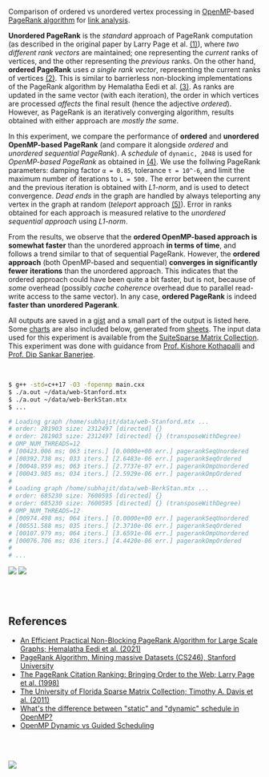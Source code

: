 Comparison of ordered vs unordered vertex processing in [OpenMP]-based
[PageRank algorithm] for [link analysis].

**Unordered PageRank** is the *standard* approach of PageRank computation (as
described in the original paper by Larry Page et al. [(1)]), where *two*
*different rank vectors* are maintained; one representing the *current* ranks of
vertices, and the other representing the *previous* ranks. On the other hand,
**ordered PageRank** uses *a single rank vector*, representing the current ranks
of vertices [(2)]. This is similar to barrierless non-blocking implementations of
the PageRank algorithm by Hemalatha Eedi et al. [(3)]. As ranks are updated in
the same vector (with each iteration), the order in which vertices are processed
*affects* the final result (hence the adjective *ordered*). However, as PageRank
is an iteratively converging algorithm, results obtained with either approach
are *mostly the same*.

In this experiment, we compare the performance of **ordered** and **unordered**
**OpenMP-based PageRank** (and compare it alongside *ordered* and *unordered*
*sequential PageRank*). A *schedule* of `dynamic, 2048` is used for
*OpenMP-based PageRank* as obtained in [(4)]. We use the follwing PageRank
parameters: damping factor `α = 0.85`, tolerance `τ = 10^-6`, and limit the
maximum number of iterations to `L = 500.` The error between the current and the
previous iteration is obtained with *L1-norm*, and is used to detect
convergence. *Dead ends* in the graph are handled by always teleporting any
vertex in the graph at random (*teleport* approach [(5)]). Error in ranks
obtained for each approach is measured relative to the *unordered sequential*
*approach* using *L1-norm*.

From the results, we observe that the **ordered OpenMP-based approach is**
**somewhat faster** than the unordered approach **in terms of time**, and follows
a trend similar to that of sequential PageRank. However, the **ordered**
**approach** (both OpenMP-based and sequential) **converges in significantly fewer**
**iterations** than the unordered approach. This indicates that the ordered
approach could have been quite a bit faster, but is not, because of *some*
overhead (possibly *cache coherence* overhead due to parallel read-write access
to the same vector). In any case, **ordered PageRank** is indeed **faster than**
**unordered Pagerank**.

All outputs are saved in a [gist] and a small part of the output is listed here.
Some [charts] are also included below, generated from [sheets]. The input data
used for this experiment is available from the [SuiteSparse Matrix Collection].
This experiment was done with guidance from [Prof. Kishore Kothapalli] and
[Prof. Dip Sankar Banerjee].

<br>

```bash
$ g++ -std=c++17 -O3 -fopenmp main.cxx
$ ./a.out ~/data/web-Stanford.mtx
$ ./a.out ~/data/web-BerkStan.mtx
$ ...

# Loading graph /home/subhajit/data/web-Stanford.mtx ...
# order: 281903 size: 2312497 [directed] {}
# order: 281903 size: 2312497 [directed] {} (transposeWithDegree)
# OMP_NUM_THREADS=12
# [00423.006 ms; 063 iters.] [0.0000e+00 err.] pagerankSeqUnordered
# [00392.738 ms; 033 iters.] [2.6483e-06 err.] pagerankSeqOrdered
# [00048.959 ms; 063 iters.] [2.7737e-07 err.] pagerankOmpUnordered
# [00043.985 ms; 034 iters.] [2.5929e-06 err.] pagerankOmpOrdered
#
# Loading graph /home/subhajit/data/web-BerkStan.mtx ...
# order: 685230 size: 7600595 [directed] {}
# order: 685230 size: 7600595 [directed] {} (transposeWithDegree)
# OMP_NUM_THREADS=12
# [00974.498 ms; 064 iters.] [0.0000e+00 err.] pagerankSeqUnordered
# [00551.588 ms; 035 iters.] [2.3710e-06 err.] pagerankSeqOrdered
# [00107.979 ms; 064 iters.] [3.6591e-06 err.] pagerankOmpUnordered
# [00076.706 ms; 036 iters.] [4.4420e-06 err.] pagerankOmpOrdered
#
# ...
```

[![](https://i.imgur.com/Nl4ijut.png)][sheetp]
[![](https://i.imgur.com/zWBKedV.png)][sheetp]

<br>
<br>


## References

- [An Efficient Practical Non-Blocking PageRank Algorithm for Large Scale Graphs; Hemalatha Eedi et al. (2021)](https://ieeexplore.ieee.org/document/9407114)
- [PageRank Algorithm, Mining massive Datasets (CS246), Stanford University](https://www.youtube.com/watch?v=ke9g8hB0MEo)
- [The PageRank Citation Ranking: Bringing Order to the Web; Larry Page et al. (1998)](https://citeseerx.ist.psu.edu/viewdoc/summary?doi=10.1.1.38.5427)
- [The University of Florida Sparse Matrix Collection; Timothy A. Davis et al. (2011)](https://doi.org/10.1145/2049662.2049663)
- [What's the difference between "static" and "dynamic" schedule in OpenMP?](https://stackoverflow.com/a/10852852/1413259)
- [OpenMP Dynamic vs Guided Scheduling](https://stackoverflow.com/a/43047074/1413259)

<br>
<br>


[![](https://i.imgur.com/0XKZ240.jpg)](https://www.bleepingcomputer.com/review/gaming/minecraft-story-mode-is-fun-for-the-whole-family/)<br>


[(1)]: https://citeseerx.ist.psu.edu/viewdoc/summary?doi=10.1.1.38.5427
[(2)]: https://github.com/puzzlef/pagerank-ordered-vs-unordered
[(3)]: https://ieeexplore.ieee.org/document/9407114
[(4)]: https://github.com/puzzlef/pagerank-openmp-adjust-schedule
[(5)]: https://gist.github.com/wolfram77/94c38b9cfbf0c855e5f42fa24a8602fc
[Prof. Dip Sankar Banerjee]: https://sites.google.com/site/dipsankarban/
[Prof. Kishore Kothapalli]: https://faculty.iiit.ac.in/~kkishore/
[SuiteSparse Matrix Collection]: https://sparse.tamu.edu
[OpenMP]: https://en.wikipedia.org/wiki/OpenMP
[PageRank algorithm]: https://en.wikipedia.org/wiki/PageRank
[link analysis]: https://en.wikipedia.org/wiki/Network_theory#Link_analysis
[gist]: https://gist.github.com/wolfram77/e58f99e6be8bba28ce5d6a9b45ce276f
[charts]: https://imgur.com/a/jl1Wrkc
[sheets]: https://docs.google.com/spreadsheets/d/1sFMdzsATcjGc9WcS_NxOdOgrMLZyWRiYXtxHibQ4jHw/edit?usp=sharing
[sheetp]: https://docs.google.com/spreadsheets/d/e/2PACX-1vSl_OY4NGqwv9r7a4yXB1-RnkTwlVFrYplaaKGtBk_2Il2dgWhV5sngVHZ3KEj5MDNwFRxRDQ_amNBx/pubhtml
